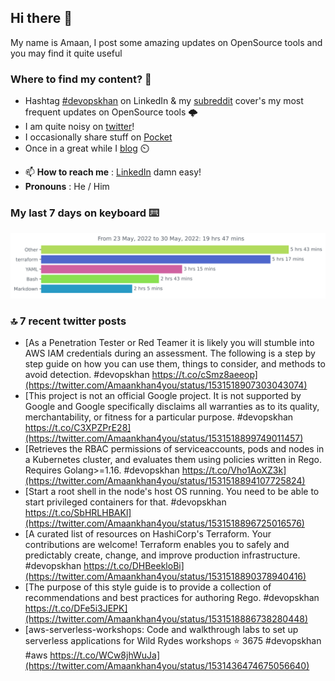 <!--- [![Hits](https://hits.seeyoufarm.com/api/count/incr/badge.svg?url=https%3A%2F%2Fgithub.com%2Fakhan4u%2Fhit-counter&count_bg=%2379C83D&title_bg=%23555555&icon=&icon_color=%23E7E7E7&title=visits&edge_flat=false)](https://hits.seeyoufarm.com) --->

## Hi there 👋

My name is Amaan, I post some amazing updates on OpenSource tools and you may find it quite useful

### Where to find my content? 🤔

* Hashtag [#devopskhan](https://www.linkedin.com/feed/hashtag/devopskhan/) on LinkedIn & my [subreddit](https://www.reddit.com/r/devopskhan/) cover's my most frequent updates on OpenSource tools 🌩️
* I am quite noisy on [twitter](https://twitter.com/Amaankhan4you)!
* I occasionally share stuff on [Pocket](https://getpocket.com/@ej6g8d1dp2829A16a9Tf5d4T6bAMp3d8791rejDe86yem3bm4e14ex4fT4dluk29)
* Once in a great while I [blog](https://linuxparrot.com/) ⏲️


- 📫 **How to reach me** : [LinkedIn](https://www.linkedin.com/in/amaan-khan-linux-ninja) damn easy!
- **Pronouns** : He / Him

### My last 7 days on keyboard ⌨️

<img src="https://github.com/akhan4u/akhan4u/blob/main/images/stat.svg" alt="Amaan's Wakatime Activity!"/>

### 🔝 7 recent twitter posts
<!-- DEVDOJO:START -->
- [As a Penetration Tester or Red Teamer it is likely you will stumble into AWS IAM credentials during an assessment. The following is a step by step guide on how you can use them, things to consider, and methods to avoid detection. #devopskhan https://t.co/cSmz8aeeop](https://twitter.com/Amaankhan4you/status/1531518907303043074)
- [This project is not an official Google project. It is not supported by Google and Google specifically disclaims all warranties as to its quality, merchantability, or fitness for a particular purpose. #devopskhan https://t.co/C3XPZPrE28](https://twitter.com/Amaankhan4you/status/1531518899749011457)
- [Retrieves the RBAC permissions of serviceaccounts, pods and nodes in a Kubernetes cluster, and evaluates them using policies written in Rego. Requires Golang&gt;=1.16. #devopskhan https://t.co/Vho1AoXZ3k](https://twitter.com/Amaankhan4you/status/1531518894107725824)
- [Start a root shell in the node&#39;s host OS running. You need to be able to start privileged containers for that. #devopskhan https://t.co/SbHRLHBAKl](https://twitter.com/Amaankhan4you/status/1531518896725016576)
- [A curated list of resources on HashiCorp&#39;s Terraform. Your contributions are welcome! Terraform enables you to safely and predictably create, change, and improve production infrastructure. #devopskhan https://t.co/DHBeekloBi](https://twitter.com/Amaankhan4you/status/1531518890378940416)
- [The purpose of this style guide is to provide a collection of recommendations and best practices for authoring Rego. #devopskhan https://t.co/DFe5i3JEPK](https://twitter.com/Amaankhan4you/status/1531518886738280448)
- [aws-serverless-workshops: Code and walkthrough labs to set up serverless applications for Wild Rydes workshops
⭐️ 3675
#devopskhan #aws
https://t.co/WCw8jhWuJa](https://twitter.com/Amaankhan4you/status/1531436474675056640)
<!-- DEVDOJO:END -->

<!-- ![Amaan's GitHub stats](https://github-readme-stats.vercel.app/api?username=akhan4u&count_private=true&show_icons=true&hide=contribs) -->
